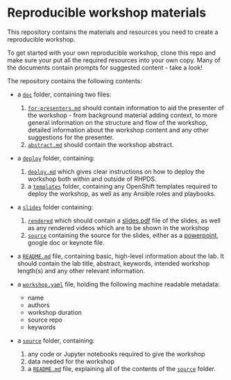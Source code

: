 # Reproducible workshop materials

This repository contains the materials and resources you need to create a reproducible workshop.

To get started with your own reproducible workshop, clone this repo and make sure your put all the required resources into your own copy. Many of the documents contain prompts for suggested content - take a look!

The repository contains the following contents: 

* a [`doc`](./doc) folder, containing two files:
    1. [`for-presenters.md`](./doc/for-presenters.md) should contain information to aid the presenter of the workshop - from background material adding context, to more general information on the structure and flow of the workshop, detailed information about the workshop content and any other suggestions for the presenter. 
    2. [`abstract.md`](./doc/abstract.md) should contain the workshop abstract.

* a [`deploy`](./deploy) folder, containing: 
    1. [`deploy.md`](./deploy/deploy.md) which gives clear instructions on how to deploy the workshop both within and outside of RHPDS.
    2. a [`templates`](./deploy/templates) folder, containing any OpenShift templates required to deploy the workshop, as well as any Ansible roles and playbooks.

* a [`slides`](./slides) folder containing:
    1. [`rendered`](./slides/rendered) which should contain a [slides.pdf](./slides/rendered/data-engineering-and-machine-learning-workshop.pdf) file of the slides, as well as any rendered videos which are to be shown in the workshop
    2. [`source`](./slides/source) containing the source for the slides, either as a [powerpoint](./slides/source/data-engineering-and-machine-learning-workshop.pptx), google doc or keynote file.      

* a [`README.md`](.README.md) file, containing basic, high-level information about the lab. It should contain the lab title, abstract, keywords, intended workshop length(s) and any other relevant information. 

* a [`workshop.yaml`](./workshop.yaml) file, holding the following machine readable metadata:
    - name
    - authors
    - workshop duration
    - source repo
    - keywords

* a [`source`](./source) folder, containing:
    1. any code or Jupyter notebooks required to give the workshop
    2. data needed for the workshop
    3. a [`README.md`](./source/README.md) file, explaining all of the contents of the [`source`](./source) folder. 



